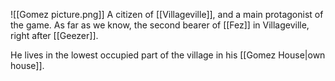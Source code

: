 ![[Gomez picture.png]]
A citizen of [[Villageville]], and a main protagonist of the game. As far as we know, the second bearer of [[Fez]] in Villageville, right after [[Geezer]].

He lives in the lowest occupied part of the village in his [[Gomez House|own house]]. 